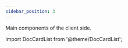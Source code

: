 ```yaml
---
sidebar_position: 3
---
```

Main components of the client side.

import DocCardList from '@theme/DocCardList';

<DocCardList />